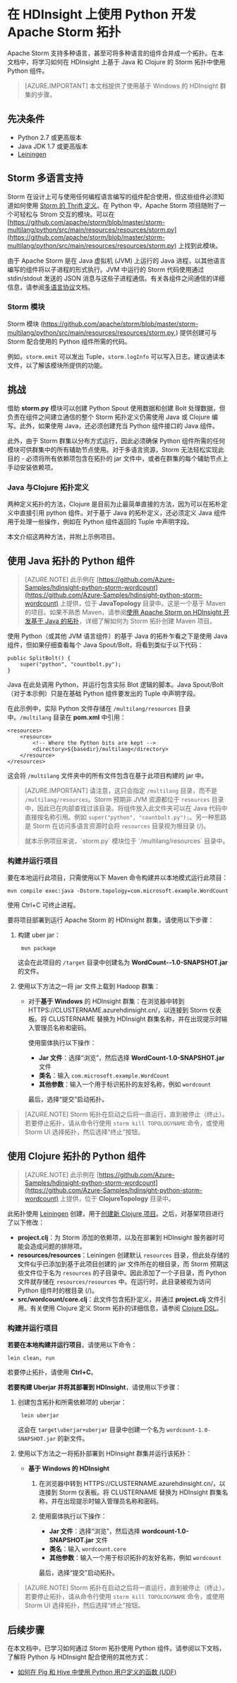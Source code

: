 <properties
    pageTitle="在 HDinsight 上的 Storm 拓扑中使用 Python 组件 | Azure"
    description="了解如何在 Azure HDInsight 上的 Apache Storm 中使用 Python 组件。将学习如何通过基于 Java 和 Clojure 的 Storm 拓扑使用 Python 组件。"
    services="hdinsight"
    documentationcenter=""
    author="Blackmist"
    manager="jhubbard"
    editor="cgronlun" />
<tags
    ms.assetid="edd0ec4f-664d-4266-910c-6ecc94172ad8"
    ms.service="hdinsight"
    ms.devlang="python"
    ms.topic="article"
    ms.tgt_pltfrm="na"
    ms.workload="big-data"
    ms.date="01/12/2017"
    wacn.date="01/25/2017"
    ms.author="larryfr" />  


# 在 HDInsight 上使用 Python 开发 Apache Storm 拓扑

Apache Storm 支持多种语言，甚至可将多种语言的组件合并成一个拓扑。在本文档中，将学习如何在 HDInsight 上基于 Java 和 Clojure 的 Storm 拓扑中使用 Python 组件。

> [AZURE.IMPORTANT]
本文档提供了使用基于 Windows 的 HDInsight 群集的步骤。

## 先决条件

* Python 2.7 或更高版本
* Java JDK 1.7 或更高版本
* [Leiningen](http://leiningen.org/)

## Storm 多语言支持

Storm 在设计上可与使用任何编程语言编写的组件配合使用，但这些组件必须知道如何使用 [Storm 的 Thrift 定义](https://github.com/apache/storm/blob/master/storm-core/src/storm.thrift)。在 Python 中，Apache Storm 项目随附了一个可轻松与 Strom 交互的模块。可以在 [https://github.com/apache/storm/blob/master/storm-multilang/python/src/main/resources/resources/storm.py](https://github.com/apache/storm/blob/master/storm-multilang/python/src/main/resources/resources/storm.py) 上找到此模块。

由于 Apache Storm 是在 Java 虚拟机 (JVM) 上运行的 Java 进程，以其他语言编写的组件将以子进程的形式执行。JVM 中运行的 Storm 代码使用通过 stdin/stdout 发送的 JSON 消息与这些子进程通信。有关各组件之间通信的详细信息，请参阅[多语言协议](https://storm.apache.org/documentation/Multilang-protocol.html)文档。

### Storm 模块
Storm 模块 (https://github.com/apache/storm/blob/master/storm-multilang/python/src/main/resources/resources/storm.py,) 提供创建可与 Storm 配合使用的 Python 组件所需的代码。

例如，`storm.emit` 可以发出 Tuple，`storm.logInfo` 可以写入日志。建议通读本文件，以了解该模块所提供的功能。

## 挑战
借助 **storm.py** 模块可以创建 Python Spout 使用数据和创建 Bolt 处理数据，但负责在组件之间建立通信的整个 Storm 拓扑定义仍需使用 Java 或 Clojure 编写。此外，如果使用 Java，还必须创建充当 Python 组件接口的 Java 组件。

此外，由于 Storm 群集以分布方式运行，因此必须确保 Python 组件所需的任何模块可供群集中的所有辅助节点使用。对于多语言资源，Storm 无法轻松实现此目的 - 必须将所有依赖项包含在拓扑的 jar 文件中，或者在群集的每个辅助节点上手动安装依赖项。

### Java 与Clojure 拓扑定义
两种定义拓扑的方法，Clojure 是目前为止最简单直接的方法，因为可以在拓朴定义中直接引用 python 组件。对于基于 Java 的拓朴定义，还必须定义 Java 组件用于处理一些操作，例如在 Python 组件返回的 Tuple 中声明字段。

本文介绍这两种方法，并附上示例项目。

## 使用 Java 拓扑的 Python 组件
> [AZURE.NOTE]
此示例在 [https://github.com/Azure-Samples/hdinsight-python-storm-wordcount](https://github.com/Azure-Samples/hdinsight-python-storm-wordcount) 上提供，位于 **JavaTopology** 目录中。这是一个基于 Maven 的项目。如果不熟悉 Maven，请参阅[使用 Apache Storm on HDInsight 开发基于 Java 的拓扑](/documentation/articles/hdinsight-storm-develop-java-topology/)，详细了解如何为 Storm 拓扑创建 Maven 项目。
> 
> 

使用 Python（或其他 JVM 语言组件）的基于 Java 的拓朴乍看之下是使用 Java 组件，但如果仔细查看每个 Java Spout/Bolt，将看到类似于以下代码：

    public SplitBolt() {
        super("python", "countbolt.py");
    }

Java 在此处调用 Python，并运行包含实际 Blot 逻辑的脚本。Java Spout/Bolt（对于本示例）只是在基础 Python 组件要发出的 Tuple 中声明字段。

在此示例中，实际 Python 文件存储在 `/multilang/resources` 目录中。`/multilang` 目录在 **pom.xml** 中引用：

    <resources>
        <resource>
            <!-- Where the Python bits are kept -->
            <directory>${basedir}/multilang</directory>
        </resource>
    </resources>

这会将 `/multilang` 文件夹中的所有文件包含在基于此项目构建的 jar 中。

> [AZURE.IMPORTANT]
请注意，这只会指定 `/multilang` 目录，而不是 `/multilang/resources`。Storm 预期非 JVM 资源都位于 `resources` 目录中，因此已在内部查找过该目录。将组件放入此文件夹可以在 Java 代码中直接按名称引用。例如 `super("python", "countbolt.py");`。另一种思路是 Storm 在访问多语言资源时会将 `resources` 目录视为根目录 (/)。
> <p>
> 就本示例项目来说，`storm.py` 模块位于 `/multilang/resources` 目录中。
> 
> 

### 构建并运行项目
要在本地运行此项目，只需使用以下 Maven 命令构建并以本地模式运行此项目：

    mvn compile exec:java -Dstorm.topology=com.microsoft.example.WordCount

使用 Ctrl+C 可终止进程。

要将项目部署到运行 Apache Storm 的 HDInsight 群集，请使用以下步骤：

1. 构建 uber jar：
   
        mvn package
   
    这会在此项目的 `/target` 目录中创建名为 **WordCount--1.0-SNAPSHOT.jar** 的文件。
2. 使用以下方法之一将 jar 文件上载到 Hadoop 群集：

    * 对于**基于 Windows** 的 HDInsight 群集：在浏览器中转到 HTTPS://CLUSTERNAME.azurehdinsight.cn/，以连接到 Storm 仪表板。将 CLUSTERNAME 替换为 HDInsight 群集名称，并在出现提示时输入管理员名称和密码。
     
        使用窗体执行以下操作：
     
        * **Jar 文件**：选择“浏览”，然后选择 **WordCount-1.0-SNAPSHOT.jar** 文件
        * **类名**：输入 `com.microsoft.example.WordCount`
        * **其他参数**：输入一个用于标识拓扑的友好名称，例如 `wordcount`
       
        最后，选择“提交”启动拓扑。

> [AZURE.NOTE]
Storm 拓扑在启动之后将一直运行，直到被停止（终止）。 若要停止拓扑，请从命令行使用 `storm kill TOPOLOGYNAME` 命令，或使用 Storm UI 选择拓扑，然后选择“终止”按钮。
> 
> 

## 使用 Clojure 拓扑的 Python 组件
> [AZURE.NOTE]
此示例在 [https://github.com/Azure-Samples/hdinsight-python-storm-wordcount](https://github.com/Azure-Samples/hdinsight-python-storm-wordcount) 上提供，位于 **ClojureTopology** 目录中。
> 
> 

此拓扑使用 [Leiningen](http://leiningen.org) 创建，用于[创建新 Clojure 项目](https://github.com/technomancy/leiningen/blob/stable/doc/TUTORIAL.md#creating-a-project)。之后，对基架项目进行了以下修改：

* **project.clj**：为 Storm 添加的依赖项，以及在部署到 HDInsight 服务器时可能会造成问题的排除项。
* **resources/resources**：Leiningen 创建默认 `resources` 目录，但此处存储的文件似乎已添加到基于此项目创建的 jar 文件所在的根目录，而 Storm 预期这些文件位于名为 `resources` 的子目录中。因此添加了一个子目录，而 Python 文件就存储在 `resources/resources` 中。在运行时，此目录被视为访问 Python 组件时的根目录 (/)。
* **src/wordcount/core.clj**：此文件包含拓扑定义，并通过 **project.clj** 文件引用。有关使用 Clojure 定义 Storm 拓扑的详细信息，请参阅 [Clojure DSL](https://storm.apache.org/documentation/Clojure-DSL.html)。

### 构建并运行项目
**若要在本地构建并运行项目**，请使用以下命令：

    lein clean, run

若要停止拓扑，请使用 **Ctrl+C**。

**若要构建 Uberjar 并将其部署到 HDInsight**，请使用以下步骤：

1. 创建包含拓扑和所需依赖项的 uberjar：
   
        lein uberjar
   
    这会在 `target\uberjar+uberjar` 目录中创建一个名为 `wordcount-1.0-SNAPSHOT.jar` 的新文件。
2. 使用以下方法之一将拓扑部署到 HDInsight 群集并运行该拓扑：

    * **基于 Windows 的 HDInsight**
     
        1. 在浏览器中转到 HTTPS://CLUSTERNAME.azurehdinsight.cn/，以连接到 Storm 仪表板。将 CLUSTERNAME 替换为 HDInsight 群集名称，并在出现提示时输入管理员名称和密码。
        2. 使用窗体执行以下操作：
        
            * **Jar 文件**：选择“浏览”，然后选择 **wordcount-1.0-SNAPSHOT.jar** 文件
            * **类名**：输入 `wordcount.core`
            * **其他参数**：输入一个用于标识拓扑的友好名称，例如 `wordcount`
          
            最后，选择“提交”启动拓扑。

> [AZURE.NOTE]
Storm 拓扑在启动之后将一直运行，直到被停止（终止）。 若要停止拓扑，请从命令行使用 `storm kill TOPOLOGYNAME` 命令，或使用 Storm UI 选择拓扑，然后选择“终止”按钮。
> 
> 

## 后续步骤
在本文档中，已学习如何通过 Storm 拓扑使用 Python 组件。请参阅以下文档，了解将 Python 与 HDInsight 配合使用的其他方式：

* [如何在 Pig 和 Hive 中使用 Python 用户定义的函数 (UDF)](/documentation/articles/hdinsight-python/)

<!---HONumber=Mooncake_0120_2017-->
<!--Update_Description: update from ASM to ARM-->